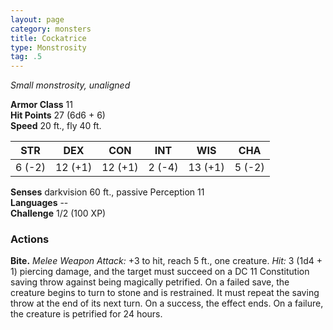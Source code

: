 ```yaml
---
layout: page
category: monsters
title: Cockatrice
type: Monstrosity
tag: .5
---
```

_Small monstrosity, unaligned_

**Armor Class** 11    
**Hit Points** 27 (6d6 + 6)    
**Speed** 20 ft., fly 40 ft. 

| STR      | DEX     | CON      | INT     | WIS     | CHA     |
|----------|---------|----------|---------|---------|---------|
| 6 (-2)   | 12 (+1) | 12 (+1)  | 2 (-4)  | 13 (+1) | 5 (-2)  |

**Senses** darkvision 60 ft., passive Perception 11    
**Languages** --    
**Challenge** 1/2 (100 XP) 

### Actions 
**Bite.** _Melee Weapon Attack:_ +3 to hit, reach 5 ft., one creature. _Hit:_ 3 (1d4 + 1) piercing damage, and the target must succeed on a DC 11 Constitution saving throw against being magically petrified. On a failed save, the creature begins to turn to stone and is restrained. It must repeat the saving throw at the end of its next turn. On a success, the effect ends. On a failure, the creature is petrified for 24 hours.
